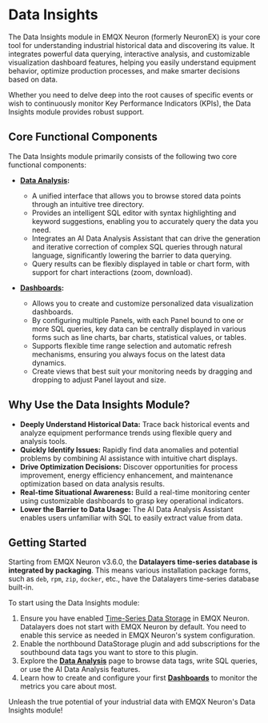 # Data Insights

The Data Insights module in EMQX Neuron (formerly NeuronEX) is your core tool for understanding industrial historical data and discovering its value. It integrates powerful data querying, interactive analysis, and customizable visualization dashboard features, helping you easily understand equipment behavior, optimize production processes, and make smarter decisions based on data.

Whether you need to delve deep into the root causes of specific events or wish to continuously monitor Key Performance Indicators (KPIs), the Data Insights module provides robust support.

## Core Functional Components

The Data Insights module primarily consists of the following two core functional components:

*   **[Data Analysis](./data_analysis.md):**
    *   A unified interface that allows you to browse stored data points through an intuitive tree directory.
    *   Provides an intelligent SQL editor with syntax highlighting and keyword suggestions, enabling you to accurately query the data you need.
    *   Integrates an AI Data Analysis Assistant that can drive the generation and iterative correction of complex SQL queries through natural language, significantly lowering the barrier to data querying.
    *   Query results can be flexibly displayed in table or chart form, with support for chart interactions (zoom, download).

*   **[Dashboards](./dashboards.md):**
    *   Allows you to create and customize personalized data visualization dashboards.
    *   By configuring multiple Panels, with each Panel bound to one or more SQL queries, key data can be centrally displayed in various forms such as line charts, bar charts, statistical values, or tables.
    *   Supports flexible time range selection and automatic refresh mechanisms, ensuring you always focus on the latest data dynamics.
    *   Create views that best suit your monitoring needs by dragging and dropping to adjust Panel layout and size.

## Why Use the Data Insights Module?

*   **Deeply Understand Historical Data:** Trace back historical events and analyze equipment performance trends using flexible query and analysis tools.
*   **Quickly Identify Issues:** Rapidly find data anomalies and potential problems by combining AI assistance with intuitive chart displays.
*   **Drive Optimization Decisions:** Discover opportunities for process improvement, energy efficiency enhancement, and maintenance optimization based on data analysis results.
*   **Real-time Situational Awareness:** Build a real-time monitoring center using customizable dashboards to grasp key operational indicators.
*   **Lower the Barrier to Data Usage:** The AI Data Analysis Assistant enables users unfamiliar with SQL to easily extract value from data.

## Getting Started

Starting from EMQX Neuron v3.6.0, the **Datalayers time-series database is integrated by packaging**. This means various installation package forms, such as `deb`, `rpm`, `zip`, `docker`, etc., have the Datalayers time-series database built-in.

To start using the Data Insights module:

1.  Ensure you have enabled [Time-Series Data Storage](../admin/sys-configuration.md#data-storage-configuration) in EMQX Neuron. Datalayers does not start with EMQX Neuron by default. You need to enable this service as needed in EMQX Neuron's system configuration.
2.  Enable the northbound DataStorage plugin and add subscriptions for the southbound data tags you want to store to this plugin.
3.  Explore the [**Data Analysis**](./data_analysis.md) page to browse data tags, write SQL queries, or use the AI Data Analysis features.
4.  Learn how to create and configure your first **[Dashboards](./dashboards.md)** to monitor the metrics you care about most.

Unleash the true potential of your industrial data with EMQX Neuron's Data Insights module!